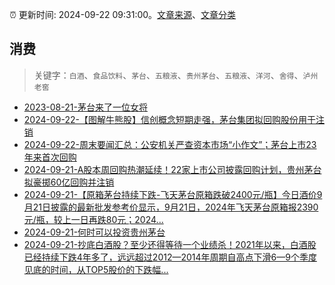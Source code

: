 :alarm_clock: 更新时间: 2024-09-22 09:31:00。[文章来源](/README.md)、[文章分类](/TAGS.md)

## 消费


> 关键字：`白酒`、`食品饮料`、`茅台`、`五粮液`、`贵州茅台`、`五粮液`、`洋河`、`舍得`、`泸州老窖`



- [2023-08-21-茅台来了一位女将](https://www.aicaijing.com.cn/article/18587) 
- [2024-09-22-【图解牛熊股】信创概念短期走强，茅台集团拟回购股份用于注销](https://www.cls.cn/detail/1805285) 
- [2024-09-22-周末要闻汇总：公安机关严查资本市场“小作文”；茅台上市23年来首次回购](https://www.cls.cn/detail/1805358) 
- [2024-09-21-A股本周回购热潮延续！22家上市公司披露回购计划，贵州茅台拟豪掷60亿回购并注销](https://www.cls.cn/detail/1805076) 
- [2024-09-21-【原箱茅台持续下跌-飞天茅台原箱跌破2400元/瓶】今日酒价9月21日披露的最新批发参考价显示，9月21日，2024年飞天茅台原箱报2390元/瓶，较上一日再跌80元；2024...](https://xueqiu.com/5124430882/305205336) 
- [2024-09-21-何时可以投资贵州茅台](https://xueqiu.com/6169865362/305217107) 
- [2024-09-21-抄底白酒股？至少还得等待一个业绩杀！2021年以来，白酒股已经持续下跌4年多了，远远超过2012—2014年周期自高点下滑6—9个季度见底的时间，从TOP5股价的下跌幅...](https://xueqiu.com/9419483674/305221518) 
